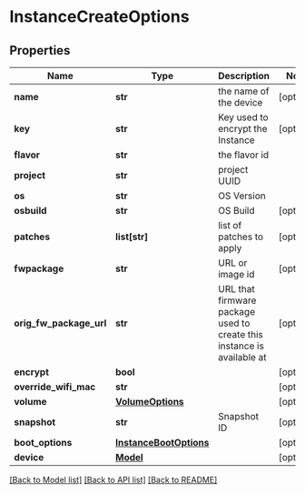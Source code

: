 # InstanceCreateOptions


## Properties
Name | Type | Description | Notes
------------ | ------------- | ------------- | -------------
**name** | **str** | the name of the device | [optional] 
**key** | **str** | Key used to encrypt the Instance | [optional] 
**flavor** | **str** | the flavor id | 
**project** | **str** | project UUID | 
**os** | **str** | OS Version | 
**osbuild** | **str** | OS Build | [optional] 
**patches** | **list[str]** | list of patches to apply | [optional] 
**fwpackage** | **str** | URL or image id | [optional] 
**orig_fw_package_url** | **str** | URL that firmware package used to create this instance is available at | [optional] 
**encrypt** | **bool** |  | [optional] 
**override_wifi_mac** | **str** |  | [optional] 
**volume** | [**VolumeOptions**](VolumeOptions.md) |  | [optional] 
**snapshot** | **str** | Snapshot ID | [optional] 
**boot_options** | [**InstanceBootOptions**](InstanceBootOptions.md) |  | [optional] 
**device** | [**Model**](Model.md) |  | [optional] 

[[Back to Model list]](../README.md#documentation-for-models) [[Back to API list]](../README.md#documentation-for-api-endpoints) [[Back to README]](../README.md)


